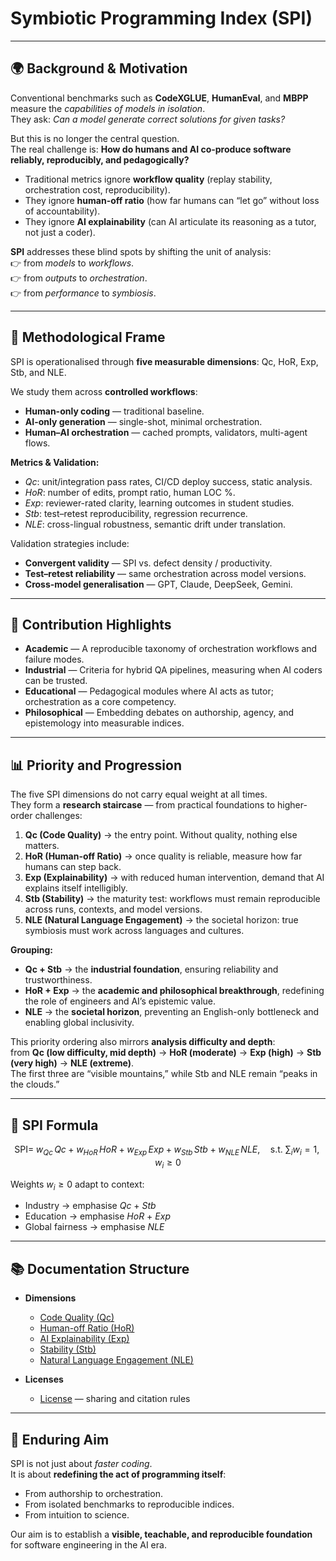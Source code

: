 # Symbiotic Programming Index (SPI)

---

## 🌍 Background & Motivation

Conventional benchmarks such as **CodeXGLUE**, **HumanEval**, and **MBPP** measure the *capabilities of models in isolation*.  
They ask: *Can a model generate correct solutions for given tasks?*

But this is no longer the central question.  
The real challenge is: **How do humans and AI co-produce software reliably, reproducibly, and pedagogically?**

- Traditional metrics ignore **workflow quality** (replay stability, orchestration cost, reproducibility).  
- They ignore **human-off ratio** (how far humans can “let go” without loss of accountability).  
- They ignore **AI explainability** (can AI articulate its reasoning as a tutor, not just a coder).  

**SPI** addresses these blind spots by shifting the unit of analysis:  
👉 from *models* to *workflows*.  
👉 from *outputs* to *orchestration*.  
👉 from *performance* to *symbiosis*.

---

## 🔬 Methodological Frame

SPI is operationalised through **five measurable dimensions**: Qc, HoR, Exp, Stb, and NLE.  

We study them across **controlled workflows**:

- **Human-only coding** — traditional baseline.  
- **AI-only generation** — single-shot, minimal orchestration.  
- **Human–AI orchestration** — cached prompts, validators, multi-agent flows.  

**Metrics & Validation:**

- *Qc*: unit/integration pass rates, CI/CD deploy success, static analysis.  
- *HoR*: number of edits, prompt ratio, human LOC %.  
- *Exp*: reviewer-rated clarity, learning outcomes in student studies.  
- *Stb*: test–retest reproducibility, regression recurrence.  
- *NLE*: cross-lingual robustness, semantic drift under translation.  

Validation strategies include:  
- **Convergent validity** — SPI vs. defect density / productivity.  
- **Test–retest reliability** — same orchestration across model versions.  
- **Cross-model generalisation** — GPT, Claude, DeepSeek, Gemini.  

---

## 🎯 Contribution Highlights

- **Academic** — A reproducible taxonomy of orchestration workflows and failure modes.  
- **Industrial** — Criteria for hybrid QA pipelines, measuring when AI coders can be trusted.  
- **Educational** — Pedagogical modules where AI acts as tutor; orchestration as a core competency.  
- **Philosophical** — Embedding debates on authorship, agency, and epistemology into measurable indices.  

---


## 📊 Priority and Progression

The five SPI dimensions do not carry equal weight at all times.  
They form a **research staircase** — from practical foundations to higher-order challenges:

1. **Qc (Code Quality)** → the entry point. Without quality, nothing else matters.  
2. **HoR (Human-off Ratio)** → once quality is reliable, measure how far humans can step back.  
3. **Exp (Explainability)** → with reduced human intervention, demand that AI explains itself intelligibly.  
4. **Stb (Stability)** → the maturity test: workflows must remain reproducible across runs, contexts, and model versions.  
5. **NLE (Natural Language Engagement)** → the societal horizon: true symbiosis must work across languages and cultures.

**Grouping:**
- **Qc + Stb** → the **industrial foundation**, ensuring reliability and trustworthiness.  
- **HoR + Exp** → the **academic and philosophical breakthrough**, redefining the role of engineers and AI’s epistemic value.  
- **NLE** → the **societal horizon**, preventing an English-only bottleneck and enabling global inclusivity.  

This priority ordering also mirrors **analysis difficulty and depth**:  
from **Qc (low difficulty, mid depth)** → **HoR (moderate)** → **Exp (high)** → **Stb (very high)** → **NLE (extreme)**.  
The first three are “visible mountains,” while Stb and NLE remain “peaks in the clouds.”

---

## 📐 SPI Formula

$$
\text{SPI}=\; w_{Qc}\,Qc + w_{HoR}\,HoR + w_{Exp}\,Exp + w_{Stb}\,Stb + w_{NLE}\,NLE,\quad
\text{s.t. } \sum_i w_i = 1,\; w_i \ge 0
$$

Weights $w_i \ge 0$ adapt to context:  
- Industry → emphasise $Qc$ + $Stb$  
- Education → emphasise $HoR$ + $Exp$  
- Global fairness → emphasise $NLE$

---

## 📚 Documentation Structure

- **Dimensions**
  - [Code Quality (Qc)](./qc/index.md)  
  - [Human-off Ratio (HoR)](./hor/index.md)  
  - [AI Explainability (Exp)](./exp/index.md)  
  - [Stability (Stb)](./stb/index.md)  
  - [Natural Language Engagement (NLE)](./nle/index.md)  

- **Licenses**
  - [License](./license.md) — sharing and citation rules

---

## 🚀 Enduring Aim

SPI is not just about *faster coding*.  
It is about **redefining the act of programming itself**:  

- From authorship to orchestration.  
- From isolated benchmarks to reproducible indices.  
- From intuition to science.  

Our aim is to establish a **visible, teachable, and reproducible foundation** for software engineering in the AI era.  
